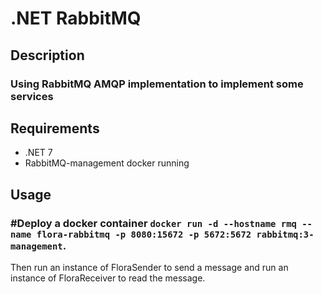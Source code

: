 # .NET RabbitMQ

## Description
### Using RabbitMQ AMQP implementation to implement some services

## Requirements
* .NET 7
* RabbitMQ-management docker running

## Usage 
### #Deploy a docker container `docker run -d --hostname rmq --name flora-rabbitmq -p 8080:15672 -p 5672:5672 rabbitmq:3-management`.
Then run an instance of FloraSender to send a message and run an instance of FloraReceiver to read the message.
